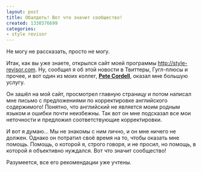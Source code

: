 ```yaml
---
layout: post
title: Обалдеть! Вот что значит сообщество!
created: 1330376699
categories:
- style revisor
---
```

Не могу не рассказать, просто не могу.

Итак, как вы уже знаете, открылся сайт моей программы http://style-revisor.com. Ну, сообщил я об этой новости в Твиттеры, Гугл-плюсы и прочее, и вот один из моих коллег, <strong><a href="http://codalogic.com/lmx">Pete Cordell</a></strong>, оказал мне большую услугу.

Он зашёл на мой сайт, просмотрел главную страницу и потом написал мне письмо с предложениями по корректировке английского содержимого! Понятно, что английский не является моим родным языком и ошибки почти неизбежны. Так вот он мне подсказал все мои неточности и предложил соответствующие корректировки.

И вот я думаю... Мы не знакомы с ним лично, и он мне ничего не должен. Однако он потратил своё время на то, чтобы оказать мне помощь. Помощь, о которой я, строго говоря, и не просил, но помощь, в которой я объективно нуждался. Вот что значит сообщество!

Разумеется, все его рекомендации уже учтены.
 
